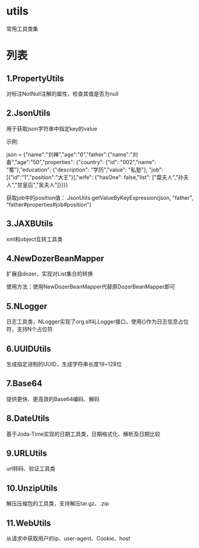 # utils
常用工具类集

# 列表
## 1.PropertyUtils
对标注NotNull注解的属性，检查其值是否为null

## 2.JsonUtils
用于获取json字符串中指定key的value

示例:

json = {"name":"刘禅","age":"6","father":{"name":"刘备","age":"50","properties": {"country": {"id": "002","name": "蜀"},"education": {"description": "学历","value": "私塾"},
"job":[{"id":"1","position":"大王"}],"wife": {"hasOne": false,"list": ["糜夫人","孙夫人","甘皇后","吴夫人"]}}}}

获取job中的position值：
JsonUtils.getValueByKeyExpression(json, "father", "father#properties#job#position")

## 3.JAXBUtils
xml和object互转工具类  

## 4.NewDozerBeanMapper
扩展自dozer，实现对List集合的转换

使用方法：使用NewDozerBeanMapper代替原DozerBeanMapper即可

## 5.NLogger
日志工具类，NLogger实现了org.slf4j.Logger接口，使用{}作为日志信息占位符，支持N个占位符

## 6.UUIDUtils
生成指定进制的UUID，生成字符串长度19~128位

## 7.Base64
提供更快、更高效的Base64编码、解码

## 8.DateUtils
基于Joda-Time实现的日期工具类，日期格式化、解析及日期比较

## 9.URLUtils
url转码、验证工具类

## 10.UnzipUtils
解压压缩包的工具类，支持解压tar.gz、.zip

## 11.WebUtils
从请求中获取用户的ip、user-agent、Cookie、host